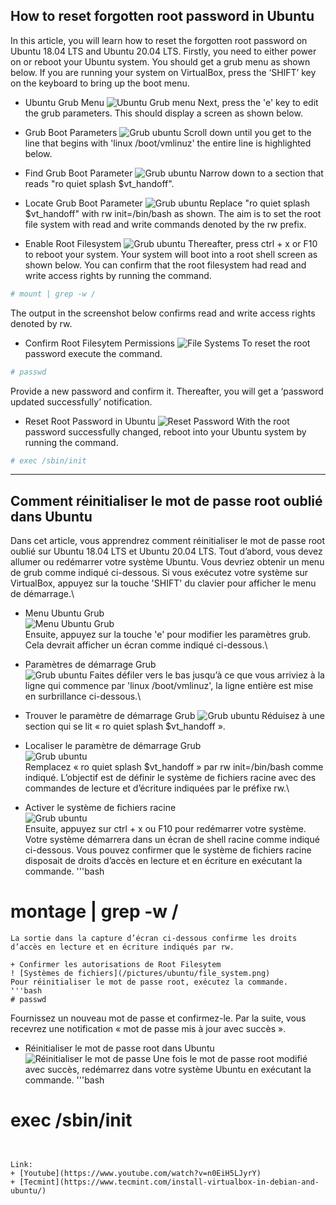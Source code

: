 ## How to reset forgotten root password in Ubuntu
In this article, you will learn how to reset the forgotten root password on Ubuntu 18.04 LTS and Ubuntu 20.04 LTS.
Firstly, you need to either power on or reboot your Ubuntu system. You should get a grub menu as shown below. If you are running your system on VirtualBox, press the ‘SHIFT’ key on the keyboard to bring up the boot menu.

+ Ubuntu Grub Menu
![Ubuntu Grub menu](/pictures/ubuntu/ubuntu_grub.png)
Next, press the 'e' key to edit the grub parameters. This should display a screen as shown below.

+ Grub Boot Parameters
![Grub ubuntu](/pictures/ubuntu/grub_boot.png)
Scroll down until you get to the line that begins with 'linux /boot/vmlinuz' the entire line is highlighted below.

+ Find Grub Boot Parameter
![Grub ubuntu](/pictures/ubuntu/grub_boot_1.png)
Narrow down to a section that reads "ro quiet splash $vt_handoff".

+ Locate Grub Boot Parameter
![Grub ubuntu](/pictures/ubuntu/grub_boot_2.png)
Replace "ro quiet splash $vt_handoff" with rw init=/bin/bash as shown. The aim is to set the root file system with read and write commands denoted by the rw prefix.

+ Enable Root Filesystem
![Grub ubuntu](/pictures/ubuntu/grub_boot_3.png)
Thereafter, press ctrl + x or F10 to reboot your system. Your system will boot into a root shell screen as shown below. You can confirm that the root filesystem had read and write access rights by running the command.
```bash
# mount | grep -w /
```
The output in the screenshot below confirms read and write access rights denoted by rw.

+ Confirm Root Filesytem Permissions
![File Systems](/pictures/ubuntu/file_system.png)
To reset the root password execute the command.
```bash
# passwd
``` 
Provide a new password and confirm it. Thereafter, you will get a ‘password updated successfully’ notification.

+ Reset Root Password in Ubuntu
![Reset Password](/pictures/ubuntu/change_password.png)
With the root password successfully changed, reboot into your Ubuntu system by running the command.
```bash
# exec /sbin/init
```
----------------------------------------------------------------------------------------------------------------------------------------
## Comment réinitialiser le mot de passe root oublié dans Ubuntu
Dans cet article, vous apprendrez comment réinitialiser le mot de passe root oublié sur Ubuntu 18.04 LTS et Ubuntu 20.04 LTS.
Tout d’abord, vous devez allumer ou redémarrer votre système Ubuntu. Vous devriez obtenir un menu de grub comme indiqué ci-dessous. Si vous exécutez votre système sur VirtualBox, appuyez sur la touche 'SHIFT' du clavier pour afficher le menu de démarrage.\

+ Menu Ubuntu Grub\
![Menu Ubuntu Grub](/pictures/ubuntu/ubuntu_grub.png)\
Ensuite, appuyez sur la touche 'e' pour modifier les paramètres grub. Cela devrait afficher un écran comme indiqué ci-dessous.\

+ Paramètres de démarrage Grub\
![Grub ubuntu](/pictures/ubuntu/grub_boot.png)
Faites défiler vers le bas jusqu’à ce que vous arriviez à la ligne qui commence par 'linux /boot/vmlinuz', la ligne entière est mise en surbrillance ci-dessous.\

+ Trouver le paramètre de démarrage Grub
![Grub ubuntu](/pictures/ubuntu/grub_boot_1.png)
Réduisez à une section qui se lit « ro quiet splash $vt_handoff ».

+ Localiser le paramètre de démarrage Grub\
![Grub ubuntu](/pictures/ubuntu/grub_boot_2.png)\
Remplacez « ro quiet splash $vt_handoff » par rw init=/bin/bash comme indiqué. L’objectif est de définir le système de fichiers racine avec des commandes de lecture et d’écriture indiquées par le préfixe rw.\

+ Activer le système de fichiers racine\
![Grub ubuntu](/pictures/ubuntu/grub_boot_3.png)\
Ensuite, appuyez sur ctrl + x ou F10 pour redémarrer votre système. Votre système démarrera dans un écran de shell racine comme indiqué ci-dessous. Vous pouvez confirmer que le système de fichiers racine disposait de droits d’accès en lecture et en écriture en exécutant la commande.
'''bash
# montage | grep -w /
```
La sortie dans la capture d’écran ci-dessous confirme les droits d’accès en lecture et en écriture indiqués par rw.

+ Confirmer les autorisations de Root Filesytem
! [Systèmes de fichiers](/pictures/ubuntu/file_system.png)
Pour réinitialiser le mot de passe root, exécutez la commande.
'''bash
# passwd
``` 
Fournissez un nouveau mot de passe et confirmez-le. Par la suite, vous recevrez une notification « mot de passe mis à jour avec succès ».

+ Réinitialiser le mot de passe root dans Ubuntu
![Réinitialiser le mot de passe](/pictures/ubuntu/change_password.png)
Une fois le mot de passe root modifié avec succès, redémarrez dans votre système Ubuntu en exécutant la commande.
'''bash
# exec /sbin/init
```


Link:
+ [Youtube](https://www.youtube.com/watch?v=n0EiH5LJyrY)
+ [Tecmint](https://www.tecmint.com/install-virtualbox-in-debian-and-ubuntu/)